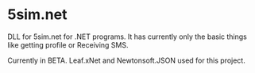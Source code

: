 # 5sim.net
DLL for 5sim.net for .NET programs. It has currently only the basic things like getting profile or Receiving SMS.

Currently in BETA. Leaf.xNet and Newtonsoft.JSON used for this project.
